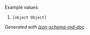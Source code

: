Example values: 

 1. `[object Object]`

_Generated with [json-schema-md-doc](https://brianwendt.github.io/json-schema-md-doc/)_